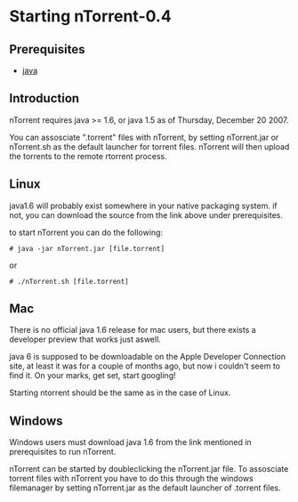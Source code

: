 # Starting nTorrent-0.4 #

## Prerequisites ##
  * [java](http://java.sun.com/)

## Introduction ##
nTorrent requires java >= 1.6, or java 1.5 as of Thursday, December 20 2007.

You can assosciate ".torrent" files with nTorrent, by setting nTorrent.jar or nTorrent.sh as the default launcher for torrent files. nTorrent will then upload the torrents to the remote rtorrent process.

## Linux ##
java1.6 will probably exist somewhere in your native packaging system. if not, you can download the source from the link above under prerequisites.

to start nTorrent you can do the following:

```
# java -jar nTorrent.jar [file.torrent]
```
or
```
# ./nTorrent.sh [file.torrent]
```
## Mac ##
There is no official java 1.6 release for mac users, but there exists a developer preview that works just aswell.

java 6 is supposed to be downloadable on the Apple Developer Connection site, at least it was for a couple of months ago, but now i couldn't seem to find it.
On your marks, get set, start googling!

Starting ntorrent should be the same as in the case of Linux.

## Windows ##
Windows users must download java 1.6 from the link mentioned in prerequisites to run nTorrent.

nTorrent can be started by doubleclicking the nTorrent.jar file. To assosciate torrent files with nTorrent you have to do this through the windows filemanager by setting nTorrent.jar as the default launcher of .torrent files.